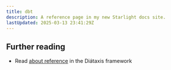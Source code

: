 ```yaml
---
title: dbt
description: A reference page in my new Starlight docs site.
lastUpdated: 2025-03-13 23:41:29Z
---
```


## Further reading

- Read [about reference](https://diataxis.fr/reference/) in the Diátaxis framework
